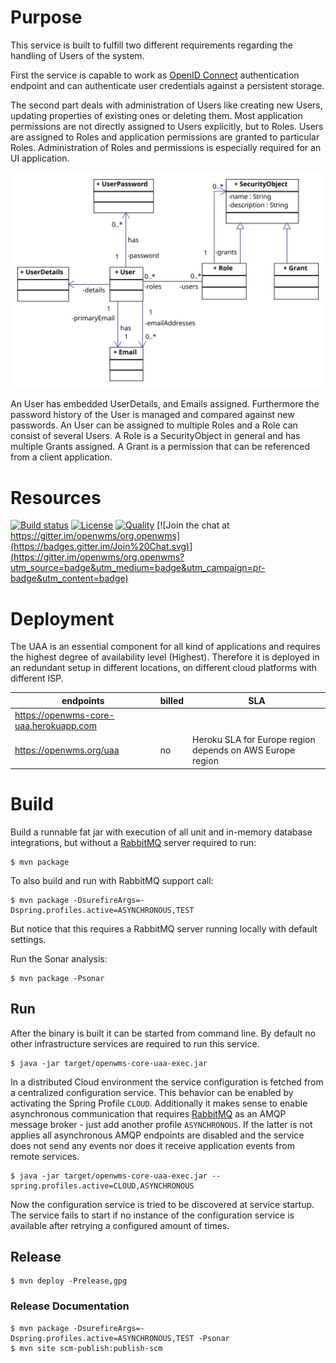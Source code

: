 # Purpose
This service is built to fulfill two different requirements regarding the handling of Users of the system.

First the service is capable to
work as [OpenID Connect](http://openid.net/connect) authentication endpoint and can authenticate user credentials against a persistent
storage.

The second part deals with administration of Users like creating new Users, updating properties of existing ones or deleting them. Most
application permissions are not directly assigned to Users explicitly, but to Roles. Users are assigned to Roles and application permissions
are granted to particular Roles. Administration of Roles and permissions is especially required for an UI application.

![classes][1]

An User has embedded UserDetails, and Emails assigned. Furthermore the password history of the User is managed and compared against new
passwords. An User can be assigned to multiple Roles and a Role can consist of several Users. A Role is a SecurityObject in general and has
multiple Grants assigned. A Grant is a permission that can be referenced from a client application.

# Resources

[![Build status](https://travis-ci.com/openwms/org.openwms.core.uaa.svg?branch=master)](https://travis-ci.com/openwms/org.openwms.core.uaa)
[![License](https://img.shields.io/badge/License-Apache%202.0-blue.svg)](LICENSE)
[![Quality](https://sonarcloud.io/api/project_badges/measure?project=org.openwms:org.openwms.core.uaa&metric=alert_status)](https://sonarcloud.io/dashboard?id=org.openwms:org.openwms.core.uaa)
[![Join the chat at https://gitter.im/openwms/org.openwms](https://badges.gitter.im/Join%20Chat.svg)](https://gitter.im/openwms/org.openwms?utm_source=badge&utm_medium=badge&utm_campaign=pr-badge&utm_content=badge)

# Deployment

The UAA is an essential component for all kind of applications and requires the highest
degree of availability level (Highest). Therefore it is deployed in an redundant setup
in different locations, on different cloud platforms with different ISP.

| endpoints | billed | SLA |
| --------- | ------ | --- |
| https://openwms-core-uaa.herokuapp.com 
  https://openwms.org/uaa | no | Heroku SLA for Europe region depends on AWS Europe region |

# Build

Build a runnable fat jar with execution of all unit and in-memory database integrations, but without a [RabbitMQ](https://www.rabbitmq.com)
server required to run: 

```
$ mvn package
```

To also build and run with RabbitMQ support call:

```
$ mvn package -DsurefireArgs=-Dspring.profiles.active=ASYNCHRONOUS,TEST
```

But notice that this requires a RabbitMQ server running locally with default settings.

Run the Sonar analysis:

```
$ mvn package -Psonar
```

## Run

After the binary is built it can be started from command line. By default no other infrastructure services are required to run this service.

```
$ java -jar target/openwms-core-uaa-exec.jar
```

In a distributed Cloud environment the service configuration is fetched from a centralized configuration service. This behavior can be 
enabled by activating the Spring Profile `CLOUD`. Additionally it makes sense to enable asynchronous communication that requires [RabbitMQ](https://www.rabbitmq.com)
as an AMQP message broker - just add another profile `ASYNCHRONOUS`. If the latter is not applies all asynchronous AMQP endpoints are 
disabled and the service does not send any events nor does it receive application events from remote services.

```
$ java -jar target/openwms-core-uaa-exec.jar --spring.profiles.active=CLOUD,ASYNCHRONOUS
```

Now the configuration service is tried to be discovered at service startup. The service fails to start if no instance of the configuration
service is available after retrying a configured amount of times.

## Release

```
$ mvn deploy -Prelease,gpg
```

### Release Documentation

```
$ mvn package -DsurefireArgs=-Dspring.profiles.active=ASYNCHRONOUS,TEST -Psonar
$ mvn site scm-publish:publish-scm
```

[1]: images/ClassDiagram.svg
